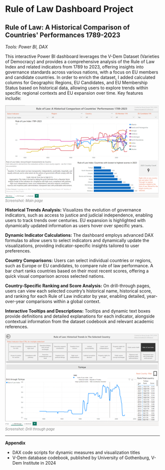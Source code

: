 # Rule of Law Dashboard Project

## Rule of Law: A Historical Comparison of Countries' Performances 1789-2023

_Tools: Power BI, DAX_

This interactive Power BI dashboard leverages the V-Dem Dataset (Varieties of Democracy) and provides a comprehensive analysis of the Rule of Law Index and related indicators from 1789 to 2023, offering insights into governance standards across various nations, with a focus on EU members and candidate countries. In order to enrich the dataset, I added calculated columns for Geographic Regions, EU Candidates, and EU Membership Status based on historical data, allowing users to explore trends within specific regional contexts and EU expansion over time. Key features include:

<img align="left" width="500" height="300"  alt="Inventory Dashboard" style="margin: 0 10px 0 0;" src="Images/Main_page.png"/>
<br clear="left"/>
<small style="color:gray; font-size: 0.8em;"><em>Screenshot: Main page</em></small>
<br clear="left"/>

**Historical Trends Analysis:**
Visualizes the evolution of governance indicators, such as access to justice and judicial independence, enabling users to track trends over centuries. EU expansion is highlighted with dynamically updated information as users hover over specific years.

**Dynamic Indicator Calculations:**
The dashboard employs advanced DAX formulas to allow users to select indicators and dynamically update the visualizations, providing indicator-specific insights tailored to user preferences.

**Country Comparisons:**
Users can select individual countries or regions, such as Europe or EU candidates, to compare rule of law performance. A bar chart ranks countries based on their most recent scores, offering a quick visual comparison across selected nations.

**Country-Specific Ranking and Score Analysis:**
On drill-through pages, users can view each selected country’s historical name, historical score, and ranking for each Rule of Law indicator by year, enabling detailed, year-over-year comparisons within a global context.

**Interactive Tooltips and Descriptions:**
Tooltips and dynamic text boxes provide definitions and detailed explanations for each indicator, alongside contextual information from the dataset codebook and relevant academic references.

<img align="left" width="500" height="300"  alt="Inventory Dashboard" style="margin: 0 10px 0 0;" src="Images/Drill_through_page.png"/>   
<br clear="left"/>
<small style="color:gray; font-size: 0.8em;"><em>Screenshot: Drill through page</em></small>

--- 

**Appendix**

- DAX code scripts for dynamic measures and visualization titles
- V-Dem database codebook, published by University of Gothenburg, V-Dem Institute in 2024

